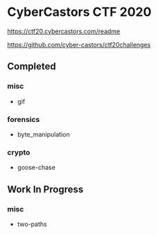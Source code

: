 # CyberCastors CTF 2020

https://ctf20.cybercastors.com/readme

https://github.com/cyber-castors/ctf20challenges

## Completed

### misc

 - gif

### forensics

 - byte_manipulation

### crypto

 - goose-chase

## Work In Progress

### misc

 - two-paths

